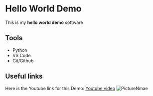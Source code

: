 # Hello World Demo

This is my **hello world demo** software

## Tools
* Python
* VS Code
* Git/Github

## Useful links
Here is the Youtube link for this Demo: [Youtube video](https://youtu.be/eRfsMlTtZnU)
![PictureNmae](IMG_9002.JPG)